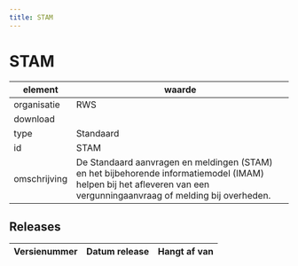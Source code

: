 ```yaml
---
title: STAM
---
```


# STAM

|element|waarde|
|-----|------|
| organisatie  |RWS|
| download  | [](<>)|
| type  |Standaard|
| id  |STAM|
| omschrijving  |De Standaard aanvragen en meldingen (STAM) en het bijbehorende informatiemodel (IMAM) helpen bij het afleveren van een vergunningaanvraag of melding bij overheden.|

## Releases

|Versienummer|Datum release|Hangt af van
|-------|-------|-----|

